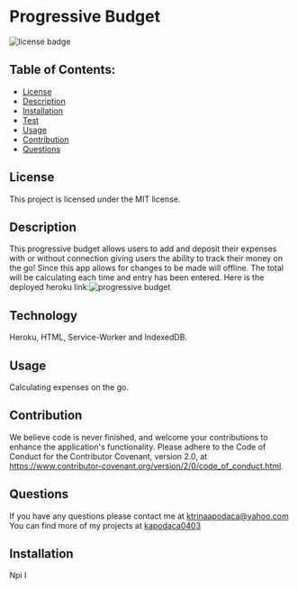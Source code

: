 # Progressive Budget

![license badge](https://img.shields.io/badge/License-MIT-lightgrey.svg)

## Table of Contents:

- [License](#license)
- [Description](#description)
- [Installation](#installation)
- [Test](#test)
- [Usage](#usage)
- [Contribution](#contribution)
- [Questions](#questions)

## License

This project is licensed under the MIT license.

## Description

This progressive budget allows users to add and deposit their expenses with or without connection giving users the ability to track their money on the go! Since this app allows for changes to be made will offline. The total will be calculating each time and entry has been entered.
Here is the deployed heroku link:![progressive budget](https://user-images.githubusercontent.com/87509827/135707301-7b868f30-6409-466b-8450-b092596e047b.gif)


## Technology

Heroku, HTML, Service-Worker and IndexedDB.

## Usage

Calculating expenses on the go.

## Contribution

We believe code is never finished, and welcome your contributions to enhance the application's functionality. Please adhere to the Code of Conduct for the Contributor Covenant, version 2.0, at https://www.contributor-covenant.org/version/2/0/code_of_conduct.html.

## Questions

If you have any questions please contact me at ktrinaapodaca@yahoo.com You can find more of my projects at [kapodaca0403](https://github.com/kapodaca0403)

## Installation

Npi I
